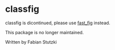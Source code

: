 # classfig

classfig is dicontinued, please use [fast_fig](/https://pypi.org/project/fast_fig/) instead.

This package is no longer maintained.

Written by Fabian Stutzki

